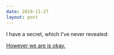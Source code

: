 ```yaml
---
date: 2019-11-27
layout: post
---
```


I have a secret, which I’ve never revealed:

[However we are is okay.][JS]

[JS]: https://www.youtube.com/watch?v=UzrM3eomnAA "Judee Sill"
